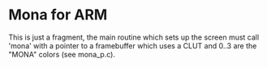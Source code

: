 # Mona for ARM

This is just a fragment, the main routine which sets up the screen must
call 'mona' with a pointer to a framebuffer which uses a CLUT and 0..3 are
the "MONA" colors (see mona_p.c).
